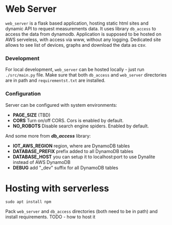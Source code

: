 # Web Server
`web_server` is a flask based application, hosting static html sites and dynamic API to request measurements data.
It uses library `db_access` to access the data from dynamodb.
Application is supposed to be hosted on AWS serveless, with access via www, without any logging.
Dedicated site allows to see list of devices, graphs and download the data as csv.

### Development
For local development, `web_server` can be hosted locally - just run `./src/main.py` file.
Make sure that both `db_access` and `web_server` directories are in path and `requirementst.txt` are installed.

### Configuration
Server can be configured with system environments:
* **PAGE_SIZE** (TBD)
* **CORS** Turn on/off CORS. Cors is enabled by default. 
* **NO_ROBOTS** Disable search engine spiders. Enabled by default.

And some more from ***db_access*** library:
* **IOT_AWS_REGION** region, where are DynamoDB tables 
* **DATABASE_PREFIX** prefix added to all DynamoDB tables
* **DATABASE_HOST** you can setup it to localhost:port to use Dynalite instead of AWS DynamoDB
* **DEBUG** add "_dev" suffix for all DynamoDB tables

# Hosting with serverless
```
sudo apt install npm
```
Pack `web_server` and `db_access` directories (both need to be in path) and install requirements.
TODO - how to host it


